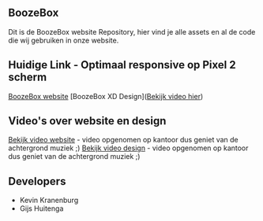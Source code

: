 ## BoozeBox

Dit is de BoozeBox website Repository, hier vind je alle assets en al de code die wij gebruiken in onze website.

## Huidige Link - Optimaal responsive op Pixel 2 scherm

[BoozeBox website](http://25953.hosts2.ma-cloud.nl/bewijzenmap/KID/boozebox/public/index.html)
[BoozeBox XD Design]([Bekijk video hier](https://youtu.be/jHPAIKyGQ7Y))

## Video's over website en design

[Bekijk video website](https://youtu.be/zaQI31gz6PQ) - video opgenomen op kantoor dus geniet van de achtergrond muziek ;)
[Bekijk video design](https://youtu.be/jHPAIKyGQ7Y) - video opgenomen op kantoor dus geniet van de achtergrond muziek ;)

## Developers

- Kevin Kranenburg
- Gijs Huitenga
